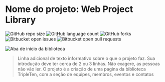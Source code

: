 # Nome do projeto: Web Project Library

![GitHub repo size](https://img.shields.io/github/repo-size/Viniterk/web_project_library?style=for-the-badge)
![GitHub language count](https://img.shields.io/github/languages/count/Viniterk/web_project_library?style=for-the-badge)
![GitHub forks](https://img.shields.io/github/forks/Viniterk/web_project_library?style=for-the-badge)
![Bitbucket open issues](https://img.shields.io/bitbucket/issues/Viniterk/web_project_library?style=for-the-badge)
![Bitbucket open pull requests](https://img.shields.io/bitbucket/pr-raw/Viniterk/web_project_library?style=for-the-badge)

<img src="biblioteca.png" alt="Aba de inicio da biblioteca">

> Linha adicional de texto informativo sobre o que o projeto faz. Sua introdução deve ter cerca de 2 ou 3 linhas. Não exagere, as pessoas não vão ler.
> O projeto é a criação de uma pagina da biblioteca TripleTen, com a seção de equipes, membros, eventos e contatos



